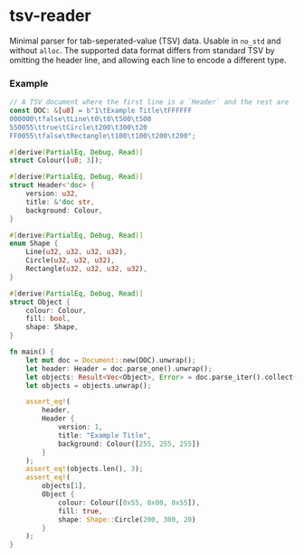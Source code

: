 # tsv-reader

Minimal parser for tab-seperated-value (TSV) data.
Usable in `no_std` and without `alloc`.
The supported data format differs from standard TSV
by omitting the header line, and allowing each line
to encode a different type.

### Example
```rust
// A TSV document where the first line is a `Header` and the rest are `Object`s.
const DOC: &[u8] = b"1\tExample Title\tFFFFFF
000000\tfalse\tLine\t0\t0\t500\t500
550055\ttrue\tCircle\t200\t300\t20
FF0055\tfalse\tRectangle\t100\t100\t200\t200";

#[derive(PartialEq, Debug, Read)]
struct Colour([u8; 3]);

#[derive(PartialEq, Debug, Read)]
struct Header<'doc> {
    version: u32,
    title: &'doc str,
    background: Colour,
}

#[derive(PartialEq, Debug, Read)]
enum Shape {
    Line(u32, u32, u32, u32),
    Circle(u32, u32, u32),
    Rectangle(u32, u32, u32, u32),
}

#[derive(PartialEq, Debug, Read)]
struct Object {
    colour: Colour,
    fill: bool,
    shape: Shape,
}

fn main() {
    let mut doc = Document::new(DOC).unwrap();
    let header: Header = doc.parse_one().unwrap();
    let objects: Result<Vec<Object>, Error> = doc.parse_iter().collect();
    let objects = objects.unwrap();

    assert_eq!(
        header,
        Header {
            version: 1,
            title: "Example Title",
            background: Colour([255, 255, 255])
        }
    );
    assert_eq!(objects.len(), 3);
    assert_eq!(
        objects[1],
        Object {
            colour: Colour([0x55, 0x00, 0x55]),
            fill: true,
            shape: Shape::Circle(200, 300, 20)
        }
    );
}
```
